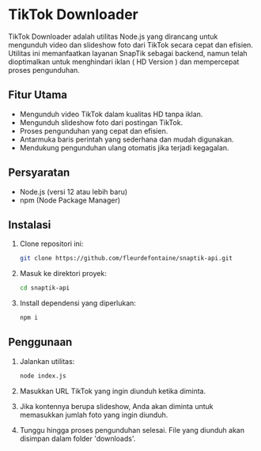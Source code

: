 # TikTok Downloader

TikTok Downloader adalah utilitas Node.js yang dirancang untuk mengunduh video dan slideshow foto dari TikTok secara cepat dan efisien. Utilitas ini memanfaatkan layanan SnapTik sebagai backend, namun telah dioptimalkan untuk menghindari iklan ( HD Version ) dan mempercepat proses pengunduhan.

## Fitur Utama

- Mengunduh video TikTok dalam kualitas HD tanpa iklan.
- Mengunduh slideshow foto dari postingan TikTok.
- Proses pengunduhan yang cepat dan efisien.
- Antarmuka baris perintah yang sederhana dan mudah digunakan.
- Mendukung pengunduhan ulang otomatis jika terjadi kegagalan.

## Persyaratan

- Node.js (versi 12 atau lebih baru)
- npm (Node Package Manager)

## Instalasi

1. Clone repositori ini:
   ```bash
   git clone https://github.com/fleurdefontaine/snaptik-api.git
   ```

2. Masuk ke direktori proyek:
   ```bash
   cd snaptik-api
   ```

3. Install dependensi yang diperlukan:
   ```bash
   npm i
   ```

## Penggunaan

1. Jalankan utilitas:
   ```bash
   node index.js
   ```

2. Masukkan URL TikTok yang ingin diunduh ketika diminta.

3. Jika kontennya berupa slideshow, Anda akan diminta untuk memasukkan jumlah foto yang ingin diunduh.

4. Tunggu hingga proses pengunduhan selesai. File yang diunduh akan disimpan dalam folder 'downloads'.
